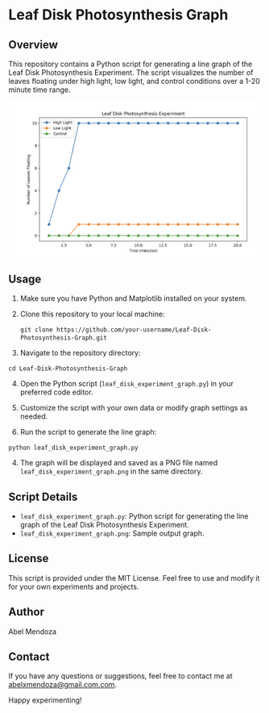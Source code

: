 # Leaf Disk Photosynthesis Graph

## Overview

This repository contains a Python script for generating a line graph of the Leaf Disk Photosynthesis Experiment. The script visualizes the number of leaves floating under high light, low light, and control conditions over a 1-20 minute time range.

![1699329370477](image/README/1699329370477.png)

## Usage

1. Make sure you have Python and Matplotlib installed on your system.
2. Clone this repository to your local machine:

   ```shell
   git clone https://github.com/your-username/Leaf-Disk-Photosynthesis-Graph.git
   ```

3. Navigate to the repository directory:

```shell
cd Leaf-Disk-Photosynthesis-Graph
```

4. Open the Python script (`leaf_disk_experiment_graph.py`) in your preferred code editor.

5. Customize the script with your own data or modify graph settings as needed.

6. Run the script to generate the line graph:

```shell
python leaf_disk_experiment_graph.py
```

4. The graph will be displayed and saved as a PNG file named `leaf_disk_experiment_graph.png` in the same directory.

## Script Details

* `leaf_disk_experiment_graph.py`: Python script for generating the line graph of the Leaf Disk Photosynthesis Experiment.
* `leaf_disk_experiment_graph.png`: Sample output graph.

## License

This script is provided under the MIT License. Feel free to use and modify it for your own experiments and projects.

## Author

Abel Mendoza

## Contact

If you have any questions or suggestions, feel free to contact me at [abelxmendoza@gmail.com.com](abelxmendoza@gmail.com.com).

Happy experimenting!
